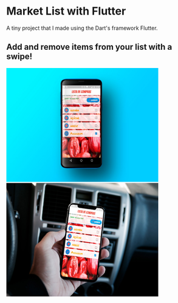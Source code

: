 # Market List with Flutter

A tiny project that I made using the Dart's framework Flutter.

## Add and remove items from your list with a swipe!

<p float="center">
  <img src="screenshots/flutter_01.jpg" width="400" />
  <img src="screenshots/flutter_02.jpg" width="400" />
</p>
